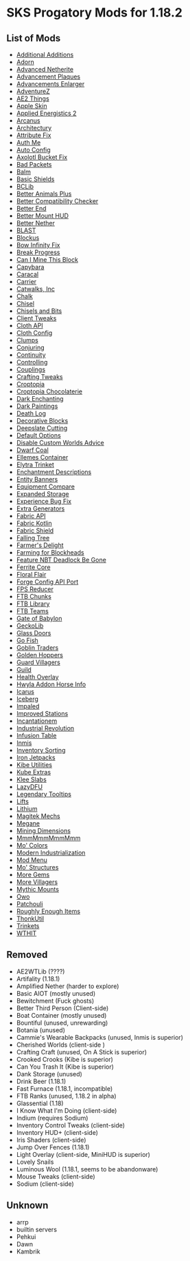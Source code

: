 # SKS Progatory Mods for 1.18.2

## List of Mods

- [Additional Additions](https://www.curseforge.com/minecraft/mc-mods/additional-additions/files)
- [Adorn](https://www.curseforge.com/minecraft/mc-mods/adorn/files)
- [Advanced Netherite](https://www.curseforge.com/minecraft/mc-mods/advanced-netherite-fabric)
- [Advancement Plaques](https://www.curseforge.com/minecraft/mc-mods/advancement-plaques-fabric/files)
- [Advancements Enlarger](https://www.curseforge.com/minecraft/mc-mods/advancements-enlarger/files)
- [AdventureZ](https://www.curseforge.com/minecraft/mc-mods/adventurez)
- [AE2 Things](https://www.curseforge.com/minecraft/mc-mods/ae2things/files)
- [Apple Skin](https://www.curseforge.com/minecraft/mc-mods/appleskin/files)
- [Applied Energistics 2](https://www.curseforge.com/minecraft/mc-mods/applied-energistics-2/files)
- [Arcanus](https://www.curseforge.com/minecraft/mc-mods/arcanus/files)
- [Architectury](https://www.curseforge.com/minecraft/mc-mods/architectury-api/files)
- [Attribute Fix](https://www.curseforge.com/minecraft/mc-mods/attributefix/files)
- [Auth Me](https://www.curseforge.com/minecraft/mc-mods/auth-me/files/all?filter-game-version=2020709689%3A9008  )
- [Auto Config](https://www.curseforge.com/minecraft/mc-mods/auto-config-updated-api/files)
- [Axolotl Bucket Fix](https://www.curseforge.com/minecraft/mc-mods/axolotl-bucket-fix/files)
- [Bad Packets](https://www.curseforge.com/minecraft/mc-mods/badpackets)
- [Balm](https://www.curseforge.com/minecraft/mc-mods/balm-fabric)
- [Basic Shields](https://www.curseforge.com/minecraft/mc-mods/basic-shields-fabric/files)
- [BCLib](https://www.curseforge.com/minecraft/mc-mods/bclib/files)
- [Better Animals Plus](https://www.curseforge.com/minecraft/mc-mods/betteranimalsplus)
- [Better Compatibility Checker](https://www.curseforge.com/minecraft/mc-mods/better-compatibility-checker)
- [Better End](https://www.curseforge.com/minecraft/mc-mods/betterend/files)
- [Better Mount HUD](https://www.curseforge.com/minecraft/mc-mods/better-mount-hud)
- [Better Nether](https://www.curseforge.com/minecraft/mc-mods/betternether/files)
- [BLAST](https://www.curseforge.com/minecraft/mc-mods/blast/files)
- [Blockus](https://www.curseforge.com/minecraft/mc-mods/blockus)
- [Bow Infinity Fix](https://www.curseforge.com/minecraft/mc-mods/bow-infinity-fix)
- [Break Progress](https://www.curseforge.com/minecraft/mc-mods/break-progress/files)
- [Can I Mine This Block](https://www.curseforge.com/minecraft/mc-mods/can-i-mine-this-block)
- [Capybara](https://www.curseforge.com/minecraft/mc-mods/capybara-fabric)
- [Caracal](https://www.curseforge.com/minecraft/mc-mods/caracal-mod)
- [Carrier](https://www.curseforge.com/minecraft/mc-mods/carrier)
- [Catwalks, Inc](https://www.curseforge.com/minecraft/mc-mods/catwalks-inc)
- [Chalk](https://www.curseforge.com/minecraft/mc-mods/chalk-fabric)
- [Chisel](https://www.curseforge.com/minecraft/mc-mods/fabric-chisel)
- [Chisels and Bits](https://www.curseforge.com/minecraft/mc-mods/chisels-bits-for-fabric)
- [Client Tweaks](https://www.curseforge.com/minecraft/mc-mods/client-tweaks-fabric)
- [Cloth API](https://www.curseforge.com/minecraft/mc-mods/cloth-api/files)
- [Cloth Config](https://www.curseforge.com/minecraft/mc-mods/cloth-config/files/all?filter-game-version=2020709689%3A9008)
- [Clumps](https://www.curseforge.com/minecraft/mc-mods/clumps)
- [Conjuring](https://www.curseforge.com/minecraft/mc-mods/conjuring)
- [Continuity](https://www.curseforge.com/minecraft/mc-mods/continuity)
- [Controlling](https://www.curseforge.com/minecraft/mc-mods/controlling/files)
- [Couplings](https://www.curseforge.com/minecraft/mc-mods/couplings)
- [Crafting Tweaks](https://www.curseforge.com/minecraft/mc-mods/crafting-tweaks)
- [Croptopia](https://www.curseforge.com/minecraft/mc-mods/croptopia-fabric)
- [Croptopia Chocolaterie](https://www.curseforge.com/minecraft/mc-mods/croptopias-chocolaterie-fabric)
- [Dark Enchanting](https://www.curseforge.com/minecraft/mc-mods/dark-enchanting)
- [Dark Paintings](https://www.curseforge.com/minecraft/mc-mods/dark-paintings)
- [Death Log](https://www.curseforge.com/minecraft/mc-mods/deathlog)
- [Decorative Blocks](https://www.curseforge.com/minecraft/mc-mods/decorative-blocks)
- [Deepslate Cutting](https://www.curseforge.com/minecraft/mc-mods/deepslatecutting)
- [Default Options](https://www.curseforge.com/minecraft/mc-mods/default-options-fabric)
- [Disable Custom Worlds Advice](https://www.curseforge.com/minecraft/mc-mods/fabric-disable-custom-worlds-advice)
- [Dwarf Coal](https://www.curseforge.com/minecraft/mc-mods/dwarf-coal-fabric)
- [Ellemes Container](https://www.curseforge.com/minecraft/mc-mods/ellemes-container-library)
- [Elytra Trinket](https://www.curseforge.com/minecraft/mc-mods/elytra-trinket-fabric)
- [Enchantment Descriptions](https://www.curseforge.com/minecraft/mc-mods/enchantment-descriptions)
- [Entity Banners](https://www.curseforge.com/minecraft/mc-mods/entity-banners)
- [Equipment Compare](https://www.curseforge.com/minecraft/mc-mods/equipment-compare-fabric)
- [Expanded Storage](https://www.curseforge.com/minecraft/mc-mods/expanded-storage)
- [Experience Bug Fix](https://www.curseforge.com/minecraft/mc-mods/fix-experience-bug)
- [Extra Generators](https://www.curseforge.com/minecraft/mc-mods/extra-generators)
- [Fabric API](https://www.curseforge.com/minecraft/mc-mods/fabric-api)
- [Fabric Kotlin](https://www.curseforge.com/minecraft/mc-mods/fabric-language-kotlin)
- [Fabric Shield](https://www.curseforge.com/minecraft/mc-mods/fabric-shield-lib)
- [Falling Tree](https://www.curseforge.com/minecraft/mc-mods/falling-tree)
- [Farmer's Delight](https://www.curseforge.com/minecraft/mc-mods/farmers-delight-fabric)
- [Farming for Blockheads](https://www.curseforge.com/minecraft/mc-mods/farming-for-blockheads-fabric)
- [Feature NBT Deadlock Be Gone](https://www.curseforge.com/minecraft/mc-mods/feature-nbt-deadlock-be-gone)
- [Ferrite Core](https://www.curseforge.com/minecraft/mc-mods/ferritecore-fabric)
- [Floral Flair](https://www.curseforge.com/minecraft/mc-mods/floral-flair-fabric)
- [Forge Config API Port](https://www.curseforge.com/minecraft/mc-mods/forge-config-api-port-fabric/)
- [FPS Reducer](https://www.curseforge.com/minecraft/mc-mods/fps-reducer)
- [FTB Chunks](https://www.curseforge.com/minecraft/mc-mods/ftb-chunks-fabric)
- [FTB Library](https://www.curseforge.com/minecraft/mc-mods/ftb-library-fabric)
- [FTB Teams](https://www.curseforge.com/minecraft/mc-mods/ftb-teams-fabric)
- [Gate of Babylon](https://www.curseforge.com/minecraft/mc-mods/gate-of-babylon)
- [GeckoLib](https://www.curseforge.com/minecraft/mc-mods/geckolib)
- [Glass Doors](https://www.curseforge.com/minecraft/mc-mods/modern-glass-doors)
- [Go Fish](https://www.curseforge.com/minecraft/mc-mods/go-fish)
- [Goblin Traders](https://www.curseforge.com/minecraft/mc-mods/goblin-traders-fabric)
- [Golden Hoppers](https://www.curseforge.com/minecraft/mc-mods/golden-hoppers)
- [Guard Villagers](https://www.curseforge.com/minecraft/mc-mods/guard-villagers-fabric)
- [Guild](https://www.curseforge.com/minecraft/mc-mods/guild)
- [Health Overlay](https://www.curseforge.com/minecraft/mc-mods/health-overlay-fabric/files)
- [Hwyla Addon Horse Info](https://www.curseforge.com/minecraft/mc-mods/hwyla-addon-horse-info)
- [Icarus](https://www.curseforge.com/minecraft/mc-mods/icarus)
- [Iceberg](https://www.curseforge.com/minecraft/mc-mods/iceberg-fabric)
- [Impaled](https://www.curseforge.com/minecraft/mc-mods/impaled)
- [Improved Stations](https://www.curseforge.com/minecraft/mc-mods/improved-stations)
- [Incantationem](https://www.curseforge.com/minecraft/mc-mods/incantationem)
- [Industrial Revolution](https://www.curseforge.com/minecraft/mc-mods/industrial-revolution)
- [Infusion Table](https://www.curseforge.com/minecraft/mc-mods/infusion-table)
- [Inmis](https://www.curseforge.com/minecraft/mc-mods/inmis)
- [Inventory Sorting](https://www.curseforge.com/minecraft/mc-mods/inventory-sorting)
- [Iron Jetpacks](https://www.curseforge.com/minecraft/mc-mods/iron-jetpacks-fabric)
- [Kibe Utilities](https://www.curseforge.com/minecraft/mc-mods/kibe)
- [Kube Extras](https://www.curseforge.com/minecraft/mc-mods/kubejs-extras)
- [Klee Slabs](https://www.curseforge.com/minecraft/mc-mods/kleeslabs-fabric)
- [LazyDFU](https://www.curseforge.com/minecraft/mc-mods/lazydfu/)
- [Legendary Tooltips](https://www.curseforge.com/minecraft/mc-mods/legendary-tooltips-fabric)
- [Lifts](https://www.curseforge.com/minecraft/mc-mods/lifts)
- [Lithium](https://www.curseforge.com/minecraft/mc-mods/lithium)
- [Magitek Mechs](https://www.curseforge.com/minecraft/mc-mods/magitek-mechs)
- [Megane](https://www.curseforge.com/minecraft/mc-mods/megane)
- [Mining Dimensions](https://www.curseforge.com/minecraft/mc-mods/mining-dimensions-fabric)
- [MmmMmmMmmMmm](https://www.curseforge.com/minecraft/mc-mods/mmmmmmmmmmmm)
- [Mo' Colors](https://www.curseforge.com/minecraft/mc-mods/mo-colors)
- [Modern Industrialization](https://www.curseforge.com/minecraft/mc-mods/modern-industrialization)
- [Mod Menu](https://www.curseforge.com/minecraft/mc-mods/modmenu)
- [Mo' Structures](https://www.curseforge.com/minecraft/mc-mods/mo-structures)
- [More Gems](https://www.curseforge.com/minecraft/mc-mods/more-gems-fabric)
- [More Villagers](https://www.curseforge.com/minecraft/mc-mods/more-villagers-fabric/files)
- [Mythic Mounts](https://www.curseforge.com/minecraft/mc-mods/mythic-mounts)
- [Owo](https://www.curseforge.com/minecraft/mc-mods/owo-lib)
- [Patchouli](https://www.curseforge.com/minecraft/mc-mods/patchouli-fabric/files)
- [Roughly Enough Items](https://www.curseforge.com/minecraft/mc-mods/roughly-enough-items)
- [ThonkUtil](https://www.curseforge.com/minecraft/mc-mods/thonkutil)
- [Trinkets](https://www.curseforge.com/minecraft/mc-mods/trinkets/files)
- [WTHIT](https://www.curseforge.com/minecraft/mc-mods/wthit)

## Removed

- AE2WTLib (????)
- Artifality (1.18.1)
- Amplified Nether (harder to explore)
- Basic AIOT (mostly unused)
- Bewitchment (Fuck ghosts)
- Better Third Person (Client-side)
- Boat Container (mostly unused)
- Bountiful (unused, unrewarding)
- Botania (unused)
- Cammie's Wearable Backpacks (unused, Inmis is superior)
- Cherished Worlds (client-side )
- Crafting Craft (unused, On A Stick is superior)
- Crooked Crooks (Kibe is superior)
- Can You Trash It (Kibe is superior)
- Dank Storage (unused)
- Drink Beer (1.18.1)
- Fast Furnace (1.18.1, incompatible)
- FTB Ranks (unused, 1.18.2 in alpha)
- Glassential (1.18)
- I Know What I'm Doing (client-side)
- Indium (requires Sodium)
- Inventory Control Tweaks (client-side)
- Inventory HUD+ (client-side)
- Iris Shaders (client-side)
- Jump Over Fences (1.18.1)
- Light Overlay (client-side, MiniHUD is superior)
- Lovely Snails
- Luminous Wool (1.18.1, seems to be abandonware)
- Mouse Tweaks (client-side)
- Sodium (client-side)

## Unknown

- arrp
- builtin servers
- Pehkui
- Dawn
- Kambrik
